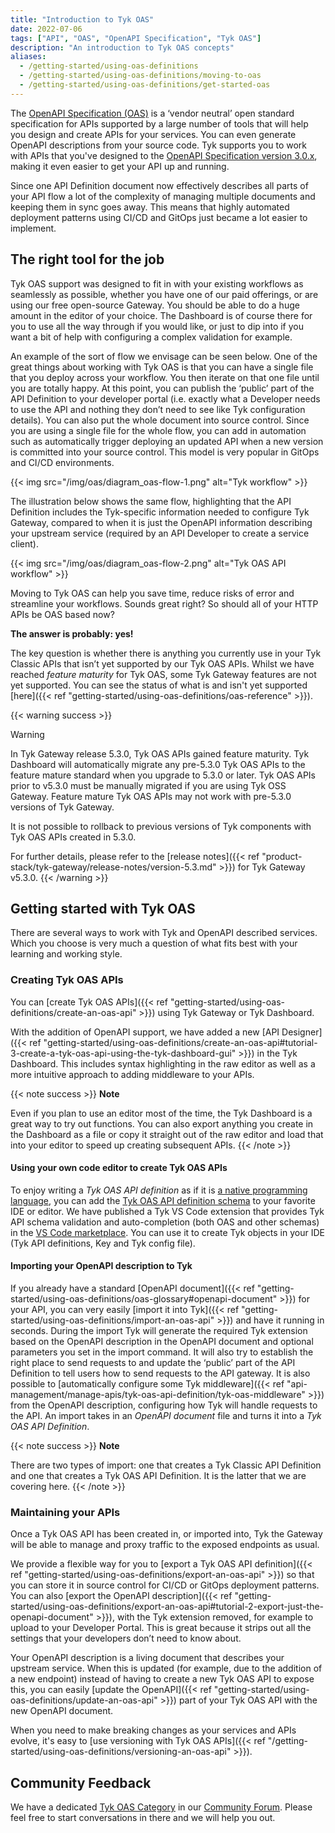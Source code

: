 ```yaml
---
title: "Introduction to Tyk OAS"
date: 2022-07-06
tags: ["API", "OAS", "OpenAPI Specification", "Tyk OAS"]
description: "An introduction to Tyk OAS concepts"
aliases:
  - /getting-started/using-oas-definitions
  - /getting-started/using-oas-definitions/moving-to-oas
  - /getting-started/using-oas-definitions/get-started-oas
---
```


The [OpenAPI Specification (OAS)](https://www.openapis.org) is a ‘vendor neutral’ open standard specification for APIs supported by a large number of tools that will help you design and create APIs for your services. You can even generate OpenAPI descriptions from your source code. Tyk supports you to work with APIs that you've designed to the [OpenAPI Specification version 3.0.x](https://spec.openapis.org/oas/v3.0.3), making it even easier to get your API up and running.

Since one API Definition document now effectively describes all parts of your API flow a lot of the complexity of managing multiple documents and keeping them in sync goes away. This means that highly automated deployment patterns using CI/CD and GitOps just became a lot easier to implement.

## The right tool for the job

Tyk OAS support was designed to fit in with your existing workflows as seamlessly as possible, whether you have one of our paid offerings, or are using our free open-source Gateway. You should be able to do a huge amount in the editor of your choice. The Dashboard is of course there for you to use all the way through if you would like, or just to dip into if you want a bit of help with configuring a complex validation for example.

An example of the sort of flow we envisage can be seen below. One of the great things about working with Tyk OAS is that you can have a single file that you deploy across your workflow. You then iterate on that one file until you are totally happy. At this point, you can publish the ‘public’ part of the API Definition to your developer portal (i.e. exactly what a Developer needs to use the API and nothing they don’t need to see like Tyk configuration details). You can also put the whole document into source control. Since you are using a single file for the whole flow, you can add in automation such as automatically trigger deploying an updated API when a new version is committed into your source control. This model is very popular in GitOps and CI/CD environments.

{{< img src="/img/oas/diagram_oas-flow-1.png" alt="Tyk workflow" >}}

The illustration below shows the same flow, highlighting that the API Definition includes the Tyk-specific information needed to configure Tyk Gateway, compared to when it is just the OpenAPI information describing your upstream service (required by an API Developer to create a service client).

{{< img src="/img/oas/diagram_oas-flow-2.png" alt="Tyk OAS API workflow" >}}

Moving to Tyk OAS can help you save time, reduce risks of error and streamline your workflows. Sounds great right? So should all of your HTTP APIs be OAS based now?

**The answer is probably: yes!**

The key question is whether there is anything you currently use in your Tyk Classic APIs that isn’t yet supported by our Tyk OAS APIs. Whilst we have reached _feature maturity_ for Tyk OAS, some Tyk Gateway features are not yet supported. You can see the status of what is and isn't yet supported [here]({{< ref "getting-started/using-oas-definitions/oas-reference" >}}).

{{< warning success >}}

Warning

In Tyk Gateway release 5.3.0, Tyk OAS APIs gained feature maturity. Tyk Dashboard will automatically migrate any pre-5.3.0 Tyk OAS APIs to the feature mature standard when you upgrade to 5.3.0 or later. Tyk OAS APIs prior to v5.3.0 must be manually migrated if you are using Tyk OSS Gateway. Feature mature Tyk OAS APIs may not work with pre-5.3.0 versions of Tyk Gateway.

It is not possible to rollback to previous versions of Tyk components with Tyk OAS APIs created in 5.3.0.

For further details, please refer to the [release notes]({{< ref "product-stack/tyk-gateway/release-notes/version-5.3.md" >}}) for Tyk Gateway v5.3.0.
{{< /warning >}}

## Getting started with Tyk OAS

There are several ways to work with Tyk and OpenAPI described services. Which you choose is very much a question of what fits best with your learning and working style.

<!-- video removed, as it refers to Tyk Cloud "free forever"
We have a video that introduces how to use OpenAPI described APIs with Tyk.

{{< youtube lFxvpCSK9iA >}}
-->

### Creating Tyk OAS APIs

You can [create Tyk OAS APIs]({{< ref "getting-started/using-oas-definitions/create-an-oas-api" >}}) using Tyk Gateway or Tyk Dashboard.

With the addition of OpenAPI support, we have added a new [API Designer]({{< ref "getting-started/using-oas-definitions/create-an-oas-api#tutorial-3-create-a-tyk-oas-api-using-the-tyk-dashboard-gui" >}}) in the Tyk Dashboard. This includes syntax highlighting in the raw editor as well as a more intuitive approach to adding middleware to your APIs.

{{< note success >}}
**Note**

Even if you plan to use an editor most of the time, the Tyk Dashboard is a great way to try out functions. You can also export anything you create in the Dashboard as a file or copy it straight out of the raw editor and load that into your editor to speed up creating subsequent APIs.
{{< /note >}}

#### Using your own code editor to create Tyk OAS APIs

To enjoy writing a _Tyk OAS API definition_ as if it is [a native programming language](https://tyk.io/blog/get-productive-with-the-tyk-intellisense-extension/), you can add the [Tyk OAS API definition schema](https://raw.githubusercontent.com/TykTechnologies/tyk-schemas/main/JSON/draft-04/schema_TykOasApiDef_3.0.x.json) to your favorite IDE or editor. We have published a Tyk VS Code extension that provides Tyk API schema validation and auto-completion (both OAS and other schemas) in the [VS Code marketplace](https://marketplace.visualstudio.com/items?itemName=TykTechnologiesLimited.tyk-schemas). You can use it to create Tyk objects in your IDE (Tyk API definitions, Key and Tyk config file).

#### Importing your OpenAPI description to Tyk

If you already have a standard [OpenAPI document]({{< ref "getting-started/using-oas-definitions/oas-glossary#openapi-document" >}}) for your API, you can very easily [import it into Tyk]({{< ref "getting-started/using-oas-definitions/import-an-oas-api" >}}) and have it running in seconds. During the import Tyk will generate the required Tyk extension based on the OpenAPI description in the OpenAPI document and optional parameters you set in the import command. It will also try to establish the right place to send requests to and update the ‘public’ part of the API Definition to tell users how to send requests to the API gateway. It is also possible to [automatically configure some Tyk middleware]({{< ref "api-management/manage-apis/tyk-oas-api-definition/tyk-oas-middleware" >}}) from the OpenAPI description, configuring how Tyk will handle requests to the API. An import takes in an _OpenAPI document_ file and turns it into a _Tyk OAS API Definition_.

{{< note success >}}
**Note**

There are two types of import: one that creates a Tyk Classic API Definition and one that creates a Tyk OAS API Definition. It is the latter that we are covering here.
{{< /note >}}

### Maintaining your APIs

Once a Tyk OAS API has been created in, or imported into, Tyk the Gateway will be able to manage and proxy traffic to the exposed endpoints as usual.

We provide a flexible way for you to [export a Tyk OAS API definition]({{< ref "getting-started/using-oas-definitions/export-an-oas-api" >}}) so that you can store it in source control for CI/CD or GitOps deployment patterns. You can also [export the OpenAPI description]({{< ref "getting-started/using-oas-definitions/export-an-oas-api#tutorial-2-export-just-the-openapi-document" >}}), with the Tyk extension removed, for example to upload to your Developer Portal. This is great because it strips out all the settings that your developers don’t need to know about.

Your OpenAPI description is a living document that describes your upstream service. When this is updated (for example, due to the addition of a new endpoint) instead of having to create a new Tyk OAS API to expose this, you can easily [update the OpenAPI]({{< ref "getting-started/using-oas-definitions/update-an-oas-api" >}}) part of your Tyk OAS API with the new OpenAPI document.

When you need to make breaking changes as your services and APIs evolve, it's easy to [use versioning with Tyk OAS APIs]({{< ref "/getting-started/using-oas-definitions/versioning-an-oas-api" >}}).

## Community Feedback

We have a dedicated [Tyk OAS Category](https://community.tyk.io/c/oas/21) in our [Community Forum](https://community.tyk.io/). Please feel free to start conversations in there and we will help you out.
